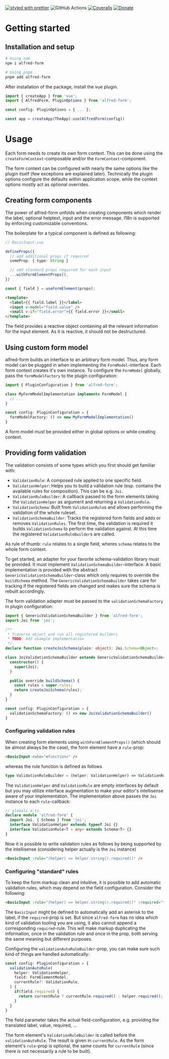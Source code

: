 
[![styled with prettier](https://img.shields.io/badge/styled_with-prettier-ff69b4.svg?style=flat-square)](https://github.com/prettier/prettier)
![GitHub Actions](https://img.shields.io/github/workflow/status/lmeysel/alfred-form/TypeScript%20library%20starter%20CI?style=flat-square&logo=github)
[![Coveralls](https://img.shields.io/coveralls/lmeysel/alfred-form.svg?style=flat-square&logo=coveralls)](https://coveralls.io/github/lmeysel/alfred-form)
[![Donate](https://img.shields.io/badge/donate-paypal-blue.svg?style=flat-square)](https://paypal.me/lmeysel)


# Getting started

## Installation and setup
```bash
# Using npm
npm i alfred-form

# Using pnpm
pnpm add alfred-form
```

After installation of the package, install the vue plugin.
```typescript
import { createApp } from 'vue';
import { AlfredForm, PluginOptions } from 'alfred-form';

const config: PluginOptions = { ... };

const app = createApp(TheApp).use(AlfredForm(config))
```

# Usage

Each form needs to create its own form context. This can be done using the `createFormContext`-composable and/or the `FormContext`-component.

The form context can be configured with nearly the same options like the plugin itself (few exceptions are explained later). Technically the plugin options configure the defaults within application scope, while the context options mostly act as optional overrides.

## Creating form components
The power of alfred-form unfolds when creating components which render the label, optional helptext, input and the error message. I18n is supported by enforcing customizable conventions.

The boilerplate for a typical component is defined as following:
```typescript
// BasicInput.vue

defineProps({
  // add additional props if required
  someProp: { type: String }

  // add standard props required for each input
  ...withFormElementProps(),
})

const { field } = useFormElement(props);
```
```html
<template>
  <label>{{ field.label }}</label>
  <input v-model="field.value" />
  <small v-if="field.error">{{ field.error }}</small>
</template>
```

The field provides a reactive object containing all the relevant information for the input element. As it is reactive, it should not be destructured.

## Using custom form model
alfred-form builds an interface to an arbitrary form model. Thus, any form model can be plugged in when implementing the `FormModel`-interface. Each form context creates it's own instance. To configure the `FormModel` globally, pass the `formModelFactory` to the plugin configuration:

```typescript
import { PluginConfiguration } from 'alfred-form';

class MyFormModelImplementation implements FormModel {
  // ...
}

const config: PluginConfiguration = {
  formModelFactory: () => new MyFormModelImplementation()
}
```
A form model must be provided either in global options or while creating context.

## Providing form validation

The validation consists of some types which you first should get familiar with:
* `ValidationRule`: A composed rule applied to one specific field.
* `ValidationHelper`: Helps you to build a validation rule (esp. contains the available rules for composition). This can be e.g. `Joi`.
* `ValidationRuleBuilder`: A callback passed to the form elements taking the `ValidationHelper` as argument and returning a `ValidationRule`.
* `ValidationSchema`: Built from `ValidationRule`s and allows performing the validation of the whole ruleset.
* `ValidationSchemaBuilder`: Tracks the registered form fields and adds or removes `ValidationRules`. The first time, the validation is required it builds `ValidationSchema` to perform the validation against. At this time the registered `ValidationRuleBuilder`s are called.

As rule of thumb: `rule` relates to a single field, wheres `schema` relates to the whole form context.

To get started, an adapter for your favorite schema-validation library must be provided. It must implement `ValidationSchemaBuilder`-interface. A basic implementation is provided with the abstract `GenericValidationSchemaBuilder`-class which only requires to override the `buildSchema` method. The `GenericValidationSchemaBuilder` takes care for tracking if the registered fields are changed and makes sure the schema is rebuilt accordingly.

<a name="validation-joi-schema"></a>The form validation adapter must be passed to the `validationSchemaFactory` in plugin configuration: 

```typescript
import { GenericValidationSchemaBuilder } from 'alfred-form';
import Joi from 'joi';

/**
 * Traverse object and run all registered builders
 * TODO: Add example implementation
 */
declare function createJoiSchema(plain: object): Joi.Schema<Object>;

class JoiValidationSchemaBuilder extends GenericValidationSchemaBuilder {
  constructor() {
    super(Joi);
  }

  public override buildSchema() {
    const rules = super.rules;
    return createJoiSchema(rules);
  }
}

const config: PluginConfiguration = {
  validationSchemaFactory: () => new JoiValidationSchemaBuilder()
}
```

### Configuring validation rules

When creating form elements using `withFormElementProps()` (which should be almost always be the case), the form element have a `rule`-prop:

```html
<BasicInput rule="<function>" />
```
whereas the rule function is defined as follows
```typescript
type ValidationRuleBuilder = (helper: ValidationHelper) => ValidationRule;
```
The `ValidationHelper` and `ValidationRule` are empty interfaces by default but you may utilize interface augmentation to make your editor's intellisense aware of your implementation. The implementation above passes the `Joi` instance to each `rule`-callback:

```typescript
// globals.d.ts
declare module 'alfred-form' {
  import Joi, { Schema } from 'joi';
  interface ValidationHelper extends typeof Joi {}
  interface ValidationRule<T = any> extends Schema<T> {}
}
```
Now it is possible to write validation rules as follows by being supported by the intellisense (considering helper actually is the `Joi` instance)

```html
<BasicInput :rule="(helper) => helper.string().required()" />
```

### Configuring "standard" rules

To keep the form markup clean and intuitive, it is possible to add automatic validation rules, which may depend on the field configuration. Consider the following:

```html
<BasicInput :rule="(helper) => helper.string().required()" :required="true" />
```

The `BasicInput` might be defined to automatically add an asterisk to the label, if the `required`-prop is set. But since `alfred-form` has no idea which kind of validation tooling you are using, it also cannot append a corresponding `required`-rule. This will make markup duplicating the information, once in the validation rule and once in the prop, both serving the same meaning but different purposes.

Configuring the `validationAutoRuleBuilder`-prop, you can make sure such kind of things are handled automatically:

```typescript
const config: PluginConfiguration = {
  validationAutoRule(
    helper: ValidationHelper,
    field: FormElementModel,
    currentRule?: ValidationRule,
  ) {
    if(field.required) {
      return currentRule ? currentRule.required() : helper.required();
    }
  }
}
```

The field parameter takes the actual field-configuration, e.g. providing the translated label, value, required, ...

The form element's `ValidationRuleBuilder` is called before the `validationAutoRule`. The result is given in `currentRule`. As the form element's `rule`-prop is optional, the same counts for `currentRule` (since there is not necessarily a rule to be built).
